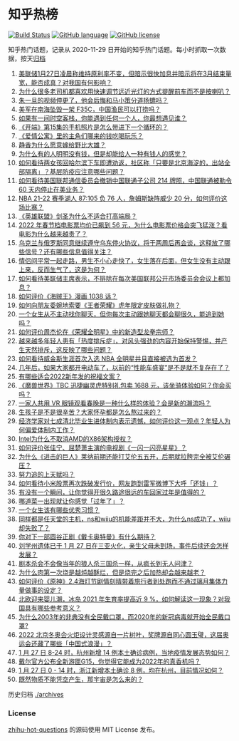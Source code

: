 # 知乎热榜
[![Build Status](https://github.com/ToWeLong/zhihu-hot-questions/workflows/CI/badge.svg)](https://github.com/ToWeLong/zhihu-hot-questions/actions)
[![GitHub language](https://img.shields.io/badge/language-golang-orange.svg)](https://golang.org/)
[![GitHub license](https://img.shields.io/github/license/ToWeLong/zhihu-hot-questions)](https://github.com/ToWeLong/zhihu-hot-questions/blob/main/LICENSE)

知乎热门话题，记录从 2020-11-29 日开始的知乎热门话题。每小时抓取一次数据，按天[归档](./archives)

<!-- BEGIN -->

1. [美联储1月27日凌晨称维持原利率不变，但暗示很快加息并暗示将在3月结束量宽，能否成真？对我国有何影响？](https://www.zhihu.com/question/513655396)
1. [为什么很多老司机都喜欢用快速调节远近光灯的方式提醒前车而不是按喇叭？](https://www.zhihu.com/question/513514958)
1. [朱一旦的视频停更了，他会后悔和马小策分道扬镳吗？](https://www.zhihu.com/question/512610329)
1. [美军在南海坠毁一架 F35C，中国渔民可以打捞吗？](https://www.zhihu.com/question/513323822)
1. [如果有一间时空客栈，你能遇到任何一个人，你最想遇见谁？](https://www.zhihu.com/question/510485562)
1. [《开端》第15集的手机照片是怎么带进下一个循环的？](https://www.zhihu.com/question/513388644)
1. [《爱情公寓》里的主角们哪来的钱吃喝玩乐？](https://www.zhihu.com/question/20117734)
1. [静香为什么愿意嫁给野比大雄？](https://www.zhihu.com/question/511881876)
1. [为什么有的人明明没有钱，但是却能给人一种有钱人的感觉？](https://www.zhihu.com/question/305478115)
1. [如何看待两女孩回哈尔滨下车即遭劝返，社区称「只要是北京海淀的，出站全部隔离」？基层防疫应注意哪些问题？](https://www.zhihu.com/question/513658631)
1. [如何看待美国联邦通信委员会撤销中国联通子公司 214 牌照，中国联通被勒令 60 天内停止在美业务？](https://www.zhihu.com/question/513773279)
1. [NBA 21-22 赛季湖人 87:105 负 76 人，詹姆斯缺阵威少 20 分，如何评价这场比赛？](https://www.zhihu.com/question/513766773)
1. [《英雄联盟》剑圣为什么不适合打高端局？](https://www.zhihu.com/question/479067634)
1. [2022 年春节档电影票均价已飙到 56 元，为什么电影票价格会突飞猛涨？看电影为什么越来越贵了？](https://www.zhihu.com/question/513273383)
1. [乌克兰与俄罗斯同意继续遵守乌东停火协议，将于两周后再会谈，这释放了哪些信号？还有哪些信息值得关注？](https://www.zhihu.com/question/513609188)
1. [情侣间平常一起走路，男生不小心走快了，女生落在后面，但女生没有主动跟上来，反而生气了，这是为何？](https://www.zhihu.com/question/505674755)
1. [如何看待美联储主席表示，不排除在每次美国联邦公开市场委员会会议上都加息？](https://www.zhihu.com/question/513597652)
1. [如何评价《海贼王》漫画 1038 话？](https://www.zhihu.com/question/513461171)
1. [如何向朋友委婉地索要《王者荣耀》虎年限定皮肤做礼物？](https://www.zhihu.com/question/512756002)
1. [一个女生从不主动找你聊天，但你每次主动跟她聊天都会聊很久，能追到她吗？](https://www.zhihu.com/question/422908531)
1. [如何评价周杰伦在《荣耀全明星》中的新造型龙拳宗师？](https://www.zhihu.com/question/513729207)
1. [越来越多年轻人患有「热度排斥症」，对风头强劲的内容开始保持警惕，并产生天然排斥，这反映了哪些问题？](https://www.zhihu.com/question/513445601)
1. [如何看待威金斯生涯首次入选 NBA 全明星并且直接被选为首发？](https://www.zhihu.com/question/513766739)
1. [几年后，如果大家都开电动车了，以前的“性能车盛宴”是不是就不复存在了？](https://www.zhihu.com/question/513699841)
1. [有哪些适合2022新年发的祝福文案？](https://www.zhihu.com/question/513502678)
1. [《魔兽世界》TBC 迅捷幽灵虎特别礼包卖 1688 元，该坐骑体验如何？你会买吗？](https://www.zhihu.com/question/513430084)
1. [一家人共用 VR 眼镜观看春晚是一种什么样的体验？会是新的潮流吗？](https://www.zhihu.com/question/513521171)
1. [生孩子是不是很辛苦？大家怀孕都是怎么熬过来的？](https://www.zhihu.com/question/513635229)
1. [经济学家对七成清北毕业生进体制内表示遗憾，如何评价这一观点？年轻人为何偏爱体制内工作？](https://www.zhihu.com/question/513764859)
1. [Intel为什么不取消AMD的X86架构授权？](https://www.zhihu.com/question/397027038)
1. [如何评价张佳宁、屈楚萧主演的电视剧《一闪一闪亮星星》？](https://www.zhihu.com/question/512867797)
1. [为什么《进击的巨人》莱纳前期还能打艾伦五五开，后期就拉胯完全被艾伦碾压？](https://www.zhihu.com/question/511887834)
1. [努力追的上天赋吗？](https://www.zhihu.com/question/513093714)
1. [如何看待小米股票再次跌破发行价，网友跑到雷军微博下大呼「还钱」？](https://www.zhihu.com/question/513641562)
1. [有没有一个瞬间，让你觉得开很久路途很远的车回家过年是值得的？](https://www.zhihu.com/question/511041371)
1. [哪道菜一出现就让你感觉「过年了」？](https://www.zhihu.com/question/513077032)
1. [一个女生该有哪些优秀习惯？](https://www.zhihu.com/question/279174065)
1. [同样都是任天堂的主机，ns和wiiu的机能差距并不大，为什么ns成功了，wiiu却失败了？](https://www.zhihu.com/question/358595212)
1. [你对下一部圆谷正剧《戴卡奥特曼》有什么期待？](https://www.zhihu.com/question/513060659)
1. [刘学州遗体已于 1 月 27 日在三亚火化，亲生父母未到场，事件后续还会怎样发展？](https://www.zhihu.com/question/513665618)
1. [剧本杀会不会像当年的狼人杀三国杀一样，从疯长到无人问津？](https://www.zhihu.com/question/512110307)
1. [为什么肉第一次烧是越炖越酥烂，但是烧完之后加热却会越来越老？](https://www.zhihu.com/question/504267066)
1. [如何评价《原神》2.4海灯节剧情刻晴带着旅行者到处跑而不通过璃月集体力量做事的设定？](https://www.zhihu.com/question/513637647)
1. [北欧迎来婴儿潮，冰岛 2021 年生育率提高近 9 %，如何解读这一现象？对我国具有哪些参考意义？](https://www.zhihu.com/question/513622755)
1. [为什么2003年的非典没有全民戴口罩，而2020年的新冠病毒就开始全民戴口罩?](https://www.zhihu.com/question/513550086)
1. [2022 北京冬奥会火炬设计灵感源自一片树叶，奖牌源自同心圆玉璧，这届奥运会还藏了哪些「中国式浪漫」？](https://www.zhihu.com/question/513657568)
1. [1 月 27 日 8-24 时，杭州新增 14 例本土确诊病例，当地疫情发展态势如何？](https://www.zhihu.com/question/513766572)
1. [戴尔官方公布全新游匣G15，你觉得它能成为2022年的真香机吗？](https://www.zhihu.com/question/513641425)
1. [1 月 27 日 0 - 14 时，浙江新增本土确诊 8 例，均在杭州，目前情况如何？](https://www.zhihu.com/question/513650567)
1. [既然物质不能凭空产生，那宇宙是怎么来的？](https://www.zhihu.com/question/513165528)

<!-- END -->

历史归档 [./archives](./archives)


### License
[zhihu-hot-questions](https://github.com/towelong/zhihu-hot-questions) 的源码使用 MIT License 发布。